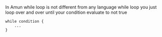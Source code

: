 In Amun while loop is not different from any language while loop you just loop over and over until your condition evaluate to not true

```
while condition {
    ...
}
```
